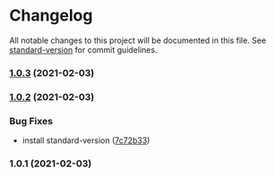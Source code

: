 # Changelog

All notable changes to this project will be documented in this file. See [standard-version](https://github.com/conventional-changelog/standard-version) for commit guidelines.

### [1.0.3](https://github.com/shin1127/pracGitflow/compare/v1.0.2...v1.0.3) (2021-02-03)

### [1.0.2](https://github.com/shin1127/pracGitflow/compare/v1.0.1...v1.0.2) (2021-02-03)


### Bug Fixes

* install standard-version ([7c72b33](https://github.com/shin1127/pracGitflow/commit/7c72b33d42039eab7479469bd8fe4a16b01743ad))

### 1.0.1 (2021-02-03)
